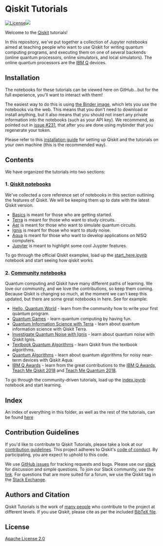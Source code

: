 # Qiskit Tutorials

[![License](https://img.shields.io/github/license/Qiskit/qiskit-tutorials.svg?style=popout-square)](https://opensource.org/licenses/Apache-2.0)[![](https://img.shields.io/github/release/Qiskit/qiskit-tutorials.svg?style=popout-square)](https://github.com/Qiskit/qiskit-tutorials/releases)

Welcome to the [Qiskit](https://www.qiskit.org/) tutorials!

In this repository, we've put together a collection of Jupyter notebooks aimed at teaching people who want to use Qiskit for writing quantum computing programs, and executing them on one of several backends (online quantum processors, online simulators, and local simulators). The online quantum processors are the [IBM Q](https://quantumexperience.ng.bluemix.net/qx/devices) devices.

## Installation

The notebooks for these tutorials can be viewed here on GitHub...but for the full experience, you'll want to interact with them!

The easiest way to do this is using [the Binder image](https://mybinder.org/v2/gh/qiskit/qiskit-tutorials/master?filepath=./qiskit/start_here.ipynb), which lets you use the notebooks via the web. This means that you don't need to download or install anything, but it also means that you should not insert any private information into the notebooks (such as your API key). We recommend, as pointed out in [issue #231](https://github.com/Qiskit/qiskit-tutorials/issues/231), that after you are done using mybinder that you regenerate your token.

Please refer to this [installation guide](INSTALL.md) for setting up Qiskit and the tutorials on your own machine (this is the recommended way).

## Contents

We have organized the tutorials into two sections:

### 1. [Qiskit notebooks](qiskit/)<a id='qiskit'></a>

We've collected a core reference set of notebooks in this section outlining the features of Qiskit. We will be keeping them up to date with the latest Qiskit version.  
- [Basics](qiskit/basics) is meant for those who are getting started.
- [Terra](qiskit/terra) is meant for those who want to study circuits.
- [Aer](qiskit/aer) is meant for those who want to simulate quantum circuits.
- [Ignis](qiskit/ignis) is meant for those who want to study noise.
- [Aqua](qiskit/aqua) is meant for those who want to develop applications on NISQ computers.
- [Jupyter](qiskit/jupyter) is meant to highlight some cool Juypter features.

To go through the official Qiskit examples, load up the [start_here.ipynb](qiskit/start_here.ipynb) notebook and start seeing how qiskit works.

### 2. [Community notebooks](community/)<a id='community'></a>

Quantum computing and Qiskit have many different paths of learning. We love our community, and we love the contributions, so keep them coming. Because Qiskit is changing so much, at the moment we can't keep this updated, but there are some great notebooks in here. See for example:
- [Hello, Quantum World](community/hello_world/) - learn from the community how to write your first quantum program.
- [Quantum Games](community/games/) - learn quantum computing by having fun.
- [Quantum Information Science with Terra](community/terra/) - learn about quantum information science with Qiskit Terra.
- [Investigate Quantum Noise with Ignis](community/ignis/) - learn about quantum noise  with Qiskit Ignis.
- [Textbook Quantum Algorithms](community/algorithms/) - learn Qiskit from the textbook algorithms.
- [Quantum Algorithms](community/aqua/) - learn about quantum algorithms for noisy near-term devices with Qiskit Aqua.
- [IBM Q Awards](community/awards/) - learn from the great contributions to the [IBM Q Awards](https://qe-awards.mybluemix.net/), [Teach Me Qiskit 2018](community/awards/teach_me_qiskit_2018/index.ipynb) and [Teach Me Quantum 2018](community/awards/teach_me_quantum_2018/index.ipynb).

To go through the community-driven tutorials, load up the [index.ipynb](community/index.ipynb) notebook and start learning.

## Index

An index of everything in this folder, as well as the rest of the tutorials, can be found [here](../index.md)

## Contribution Guidelines

If you'd like to contribute to Qiskit Tutorials, please take a look at our
[contribution guidelines](.github/CONTRIBUTING.md). This project adheres to Qiskit's [code of conduct](.github/CODE_OF_CONDUCT.md). By participating, you are expect to uphold to this code.

We use [GitHub issues](https://github.com/Qiskit/qiskit-tutorials/issues) for tracking requests and bugs. Please use our [slack](https://qiskit.slack.com) for discussion and simple questions. To join our Slack community, use the [link](https://join.slack.com/t/qiskit/shared_invite/enQtNDc2NjUzMjE4Mzc0LTMwZmE0YTM4ZThiNGJmODkzN2Y2NTNlMDIwYWNjYzA2ZmM1YTRlZGQ3OGM0NjcwMjZkZGE0MTA4MGQ1ZTVmYzk). For questions that are more suited for a forum, we use the Qiskit tag in the [Stack Exchange](https://quantumcomputing.stackexchange.com/questions/tagged/qiskit).

## Authors and Citation

Qiskit Tutorials is the work of [many people](https://github.com/Qiskit/qiskit-tutorials/graphs/contributors) who contribute
to the project at different levels. If you use Qiskit, please cite as per the included [BibTeX file](https://github.com/Qiskit/qiskit/blob/master/Qiskit.bib).

## License

[Apache License 2.0](LICENSE.txt)
